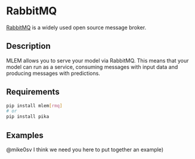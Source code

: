 # RabbitMQ

[RabbitMQ](https://www.rabbitmq.com) is a widely used open source message
broker.

## Description

MLEM allows you to serve your model via RabbitMQ. This means that your model can
run as a service, consuming messages with input data and producing messages with
predictions.

## Requirements

```bash
pip install mlem[rmq]
# or
pip install pika
```

## Examples

@mike0sv I think we need you here to put together an example)

```python

```

